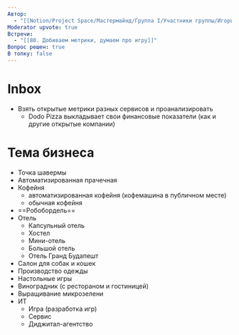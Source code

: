 ```yaml
---
Автор:
  - "[[Notion/Project Space/Мастермайнд/Группа I/Участники группы/Игорь Алексеенко/Игорь Алексеенко\\|Игорь Алексеенко]]"
Moderator upvote: true
Встречи:
  - "[[80. Добиваем метрики, думаем про игру]]"
Вопрос решен: true
В топку: false
---
```

# Inbox

- Взять открытые метрики разных сервисов и проанализировать
    - Dodo Pizza выкладывает свои финансовые показатели (как и другие открытые компании)

# Тема бизнеса

- Точка шавермы
- Автоматизированная прачечная
- Кофейня
    - автоматизированная кофейня (кофемашина в публичном месте)
    - обычная кофейня
- ==Робобордель==
- Отель
    - Капсульный отель
    - Хостел
    - Мини-отель
    - Большой отель
    - Отель Гранд Будапешт
- Салон для собак и кошек
- Производство одежды
- Настольные игры
- Виноградник (с рестораном и гостиницей)
- Выращивание микрозелени
- ИТ
    - Игра (разработка игр)
    - Сервис
    - Диджитал-агентство